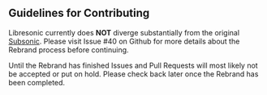Guidelines for Contributing
---------------------------

Libresonic currently does **NOT** diverge substantially from the original [Subsonic](http://subsonic.org). Please visit Issue #40 on Github for more details about the Rebrand process before continuing.

Until the Rebrand has finished Issues and Pull Requests will most likely not be accepted or put on hold. Please check back later once the Rebrand has been completed.
